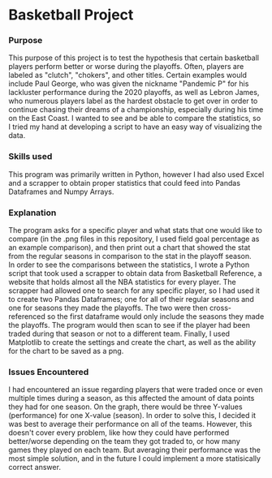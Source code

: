 # Basketball Project
### Purpose
This purpose of this project is to test the hypothesis that certain basketball players perform better or worse during the playoffs. Often, players are labeled as "clutch", "chokers", and other titles. Certain examples would include Paul George, who was given the nickname "Pandemic P" for his lackluster performance during the 2020 playoffs, as well as Lebron James, who numerous players label
as the hardest obstacle to get over in order to continue chasing their dreams of a championship, especially during his time on the East Coast. I wanted to see and be able to compare the statistics, so I tried my hand at developing a script to have an easy way of visualizing the data. 
### Skills used
This program was primarily written in Python, however I had also used Excel and a scrapper to obtain proper statistics that could feed into Pandas Dataframes and Numpy Arrays.

### Explanation
The program asks for a specific player and what stats that one would like to compare (in the .png files in this repository, I used field goal percentage as an example comparison), and then print out a chart that showed the stat from the regular seasons in comparison to the stat in the playoff season.
<br />
In order to see the comparisons between the statistics, I wrote a Python script that took used a scrapper to obtain data from Basketball Reference, a website that holds
almost all the NBA statistics for every player. The scrapper had allowed one to search for any specific player, so I had used it to create two Pandas Dataframes; one for all of their regular seasons and one for seasons they made the playoffs. The two were then cross-referenced so the first dataframe would only include the seasons they made the playoffs. The program would then scan to see if the player had been traded during that season or not to a different team. Finally, I used Matplotlib to create the settings and create the chart, as well as the ability for the chart to be saved as a png. 

### Issues Encountered
I had encountered an issue regarding players that were traded once or even multiple times during a season, as this affected the amount of data points they had for one season. On the graph, there would be three Y-values (performance) for one X-value (season). In order to solve this, I decided it was best to average their performance on all of the teams. However, this doesn't cover every problem, like how they could have performed better/worse depending on the team they got traded to, or how many games they played on each team. But averaging their performance was the most simple solution, and in the future I could implement a more statisically correct answer.
